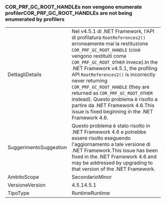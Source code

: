 ### <a name="corprfgcroothandles-are-not-being-enumerated-by-profilers"></a><span data-ttu-id="5a201-101">COR_PRF_GC_ROOT_HANDLEs non vengono enumerate profiler</span><span class="sxs-lookup"><span data-stu-id="5a201-101">COR_PRF_GC_ROOT_HANDLEs are not being enumerated by profilers</span></span>

|   |   |
|---|---|
|<span data-ttu-id="5a201-102">Dettagli</span><span class="sxs-lookup"><span data-stu-id="5a201-102">Details</span></span>|<span data-ttu-id="5a201-103">Nel v4.5.1 di .NET Framework, l'API di profilatura <code>RootReferences2()</code> erroneamente mai la restituzione <code>COR_PRF_GC_ROOT_HANDLE</code> (cioè vengono restituiti come <code>COR_PRF_GC_ROOT_OTHER</code> invece).</span><span class="sxs-lookup"><span data-stu-id="5a201-103">In the .NET Framework v4.5.1, the profiling API <code>RootReferences2()</code> is incorrectly never returning <code>COR_PRF_GC_ROOT_HANDLE</code> (they are returned as <code>COR_PRF_GC_ROOT_OTHER</code> instead).</span></span> <span data-ttu-id="5a201-104">Questo problema è risolto a partire da .NET Framework 4.6.</span><span class="sxs-lookup"><span data-stu-id="5a201-104">This issue is fixed beginning in the .NET Framework 4.6.</span></span>|
|<span data-ttu-id="5a201-105">Suggerimento</span><span class="sxs-lookup"><span data-stu-id="5a201-105">Suggestion</span></span>|<span data-ttu-id="5a201-106">Questo problema è stato risolto in .NET Framework 4.6 e potrebbe essere risolto eseguendo l'aggiornamento a tale versione di .NET Framework.</span><span class="sxs-lookup"><span data-stu-id="5a201-106">This issue has been fixed in the .NET Framework 4.6 and may be addressed by upgrading to that version of the .NET Framework.</span></span>|
|<span data-ttu-id="5a201-107">Ambito</span><span class="sxs-lookup"><span data-stu-id="5a201-107">Scope</span></span>|<span data-ttu-id="5a201-108">Secondario</span><span class="sxs-lookup"><span data-stu-id="5a201-108">Minor</span></span>|
|<span data-ttu-id="5a201-109">Versione</span><span class="sxs-lookup"><span data-stu-id="5a201-109">Version</span></span>|<span data-ttu-id="5a201-110">4.5.1</span><span class="sxs-lookup"><span data-stu-id="5a201-110">4.5.1</span></span>|
|<span data-ttu-id="5a201-111">Tipo</span><span class="sxs-lookup"><span data-stu-id="5a201-111">Type</span></span>|<span data-ttu-id="5a201-112">Runtime</span><span class="sxs-lookup"><span data-stu-id="5a201-112">Runtime</span></span>|

